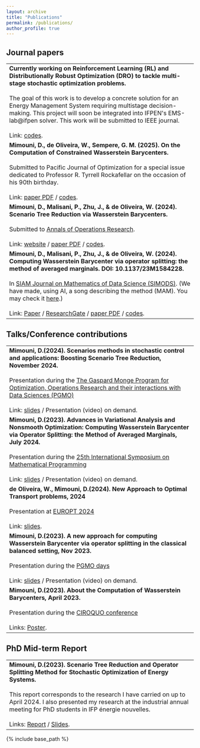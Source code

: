 ```yaml
---
layout: archive
title: "Publications"
permalink: /publications/
author_profile: true
---
```


<!-- You can also find my articles on <a href="https://scholar.google.com/citations?user=WUwMZtIAAAAJ&hl=fr">my Google Scholar profile</a>. -->

<!-- <details>
<summary>Click here for an overview of my PhD objectives achived so far.</summary>
<hr style="height: 3px; background-color: black;">

Managing uncertainties in multistage stochastic optimization poses a substantial challenge, necessitating a  a complex trade-off between, on the one hand, the representation of the uncertainties (i.e. the number of scenarios) and, on the other hand, the computational tractability. Scenario reduction methods, pioneered in 2003 by Dupavcova et al., offer a promising outlooks for achieving a satisfactory trade-off. However, the choice of distance metric for reducing scenario trees significantly influences solution quality. While clustering techniques have been prevalent, recent research has turned to Wasserstein-based methods to minimize transport distance between probabilty measures. <br><br>

My work presents a comprehensive investigation of the use of Wasserstein distance for scenario tree reduction in the context of multistage stochastic optimization. The Wasserstein barycenter (WB) serves as a tool for summarizing sets of probabilities, it appears in a number of disciplines, including applied probability, clustering and image processing. Numerically efficient methods to computing the WB rely on entropic regularization functions, resulting in approximate solutions due to limitations in solver capabilities. In contrast, this research introduces an exact approach based on the Douglas-Rachford splitting method directly applied to the WB linear optimization problem. The proposed solving algorithm achieves a trade-off between the numerical efficiency of regularization-based methods and the precision of exact LP solvers.<br><br>

 Kovacevic and Pichler develop a reduction algorithm based on nested Wasserstein distance. This algorithm consists of computing a significant amount of Wasserstein barycenters. The second contribution of this work is to implement dedicated WB computation algorithms, including the Iterative Bregmann Projection method (IBP), Sinkhorn distance, and the newly introduced Method of Averaged Marginals (MAM) in the algorithm proposed in their work, Kovacevic and Pichler, to accelerate its performances.<br><br>

By proposing efficient algorithms for computing Wasserstein barycenters and reducing scenario trees, we address critical challenges in managing uncertainties in multistage stochastic optimization. Looking ahead, future research directions include further exploration of the interplay between optimization algorithms and stochastic processes to refine scenario tree reduction methodologies and enhance the applicability of Wasserstein-based methods in complex optimization problems. 

<hr style="height: 3px; background-color: black;">
</details> -->

## Journal papers

<table>
  <tr>
    <td>
      <b>Currently working on Reinforcement Learning (RL) and Distributionally Robust Optimization (DRO) to tackle multi-stage stochastic optimization problems.</b><br><br>
      The goal of this work is to develop a concrete solution for an Energy Management System requiring multistage decision-making. This project will soon be integrated into IFPEN's EMS-lab@ifpen solver.
      This work will be submitted to IEEE journal. <br><br>
      Link: <a href="https://gitlab.ifpen.fr/R1150/malisanp">codes</a>.
    </td>
  </tr>

  <tr>
    <td>
      <b>Mimouni, D., de Oliveira, W., Sempere, G. M. (2025). On the Computation of Constrained Wasserstein Barycenters.</b><br><br>
      Submitted to Pacific Journal of Optimization for a special issue dedicated to Professor R. Tyrrell Rockafellar on the occasion of his 90th birthday.<br><br>
      Link: <a href="/files/constrained_Wasserstein.pdf">paper PDF</a> / <a href="https://github.com/dan-mim/Constrained_Wasserstein_Barycenters">codes</a>.
    </td>
  </tr>

  <tr>
    <td>
      <b>Mimouni, D., Malisani, P., Zhu, J., & de Oliveira, W. (2024). Scenario Tree Reduction via Wasserstein Barycenters.</b><br><br>
      Submitted to <a href="https://link.springer.com/journal/10479">Annals of Operations Research</a>.<br><br>
      Link: <a href="https://www.researchgate.net/publication/">website</a> / <a href="/files/reduction_tree.pdf">paper PDF</a> / <a href="https://github.com/dan-mim/Nested_tree_reduction">codes</a>.
    </td>
  </tr>
  
  <tr>
    <td>
      <b>Mimouni, D., Malisani, P., Zhu, J., & de Oliveira, W. (2024). Computing Wasserstein Barycenter via operator splitting: the method of averaged marginals. DOI: 10.1137/23M1584228.</b><br><br>
      In <a href="https://epubs.siam.org/doi/abs/10.1137/23M1584228">SIAM Journal on Mathematics of Data Science (SIMODS)</a>. (We have made, using AI, a song describing the method (MAM). You may check it <a href="/files/MAM.mp3">here</a>.)<br><br>
      Link: <a href="https://epubs.siam.org/doi/abs/10.1137/23M1584228">Paper</a> / <a href="https://www.researchgate.net/publication/373838665_Computing_Wasserstein_Barycenter_via_operator_splitting_the_method_of_averaged_marginals">ResearchGate</a> / <a href="/files/Computing_Wasserstein_Barycenters_via_operator_splitting.pdf">paper PDF</a> / <a href="https://ifpen-gitlab.appcollaboratif.fr/detocs/mam_wb">codes</a>.
    </td>
  </tr>
</table>



## Talks/Conference contributions
<table>
  <tr>
    <td>
      <b>Mimouni, D.(2024). Scenarios methods in stochastic control and applications: Boosting Scenario Tree Reduction, November 2024.</b><br><br>
      Presentation during the <a href="https://www.fondation-hadamard.fr/fr/programmes/les-programmes-thematiques/home/pgmo-days/">The Gaspard Monge Program for Optimization, Operations Research and their interactions with Data Sciences (PGMO)</a><br><br>
      Link: <a href="/files/PGMO_reduction_tree.pdf">slides</a> / Presentation (video) on demand.
    </td>
  </tr>

  <tr>
    <td>
      <b>Mimouni, D.(2023). Advances in Variational Analysis and Nonsmooth Optimization: Computing Wasserstein Barycenter via Operator Splitting: the Method of Averaged Marginals, July 2024.</b><br><br>
      Presentation during the <a href="https://ismp2024.gerad.ca/">25th International Symposium on Mathematical Programming</a><br><br>
      Link: <a href="/files/ISMP.pdf">slides</a> / Presentation (video) on demand.
    </td>
  </tr>
  
  <tr>
    <td>
      <b>de Oliveira, W., Mimouni, D.(2024). New Approach to Optimal Transport problems, 2024</b><br><br>
      Presentation at <a href="https://europt2024.event.lu.se/">EUROPT 2024</a><br><br>
      Link: <a href="/files/Europt_wlo.pdf">slides</a>.
    </td>
  </tr>

  <tr>
    <td>
      <b>Mimouni, D.(2023). A new approach for computing Wasserstein Barycenter via operator splitting in the classical balanced setting, Nov 2023.</b><br><br>
      Presentation during the <a href="https://smf.emath.fr/evenements-smf/pgmo-days-2023">PGMO days</a><br><br>
      Link: <a href="/files/PGMOdays.pdf">slides</a> / Presentation (video) on demand.
    </td>
  </tr>

  <tr>
    <td>
      <b>Mimouni, D.(2023). About the Computation of Wasserstein Barycenters, April 2023.</b><br><br>
      Presentation during the <a href="https://ciroquo.ec-lyon.fr/evenements.html">CIROQUO conference</a><br><br>
      Links: <a href="/files/CIROQUO_Wasserstein.pdf">Poster</a>.
    </td>
  </tr>
</table>

## PhD Mid-term Report
<table>
  <tr>
    <td>
      <b>Mimouni, D.(2023). Scenario Tree Reduction and Operator Splitting Method for Stochastic Optimization of Energy Systems.</b><br><br>
      This report corresponds to the research I have carried on up to April 2024. I also presented my research at the industrial annual meeting for PhD students in IFP énergie nouvelles.<br><br>
      Links: <a href="/files/MIMOUNI_Daniel_R11.pdf">Report</a> / <a href="/files/mid-phd_Mimouni_Daniel_R11.pdf">Slides</a>.
    </td>
  </tr>
</table>


<!-- ## Journal papers

<table>
  <tr>
    <td rowspan="3" style="width: 50px;"><b>J1</b></td>
    <td>S. W. Combettes, P. Boniol, A. Mazarguil, D. Wang, D. Vaquero-Ramos, M. Chauveau, L. Oudre, N. Vayatis, P.-P. Vidal, A. Roren, and M.-M. Lefèvre-Colau. "Arm-CODA: A Data Set of Upper-limb Human Movement During Routine Examination." <i>Image Processing On Line (IPOL)</i>, 14:1-13, 2024.</td>
  </tr>
  <tr>
    <td>Data set name: Arm-CODA.</td>
  </tr>
  <tr>
    <td>Links: <a href="https://www.ipol.im/pub/art/2024/494/">website</a> / <a href="https://www.ipol.im/pub/art/2024/494/article.pdf">paper PDF</a> / <a href="https://ipolcore.ipol.im/demo/clientApp/demo.html?id=494">demo</a>.</td>
  </tr>
</table>


## International conference papers

<table>
  <tr>
    <td rowspan="3" style="width: 50px;"><b>IC3</b></td>
    <td>S. W. Combettes, C. Truong, and L. Oudre. "Symbolic representation for time series." To appear in <i>Proceedings of the European Signal Processing Conference (EUSIPCO)</i>, Lyon, France, 2024.</td>
  </tr>
  <tr>
    <td>Method name: ASTRIDE.</td>
  </tr>
  <tr>
    <td>Links: <a href="http://www.laurentoudre.fr/publis/EUSIPCO2024symb.pdf">paper PDF</a> / <a href="https://eusipcolyon.sciencesconf.org/">EUSIPCO 2024</a>.</td>
  </tr>

  <tr>
    <td rowspan="3" style="width: 50px;"><b>IC2</b></td>
    <td>S. W. Combettes, P. Boniol, C. Truong, and L. Oudre. "d_{symb} playground: an interactive tool to explore large multivariate time series datasets." In <i>Proceedings of the International Conference on Data Engineering (ICDE)</i>, Utrecht, Netherlands, 2024.</td>
  </tr>
  <tr>
    <td>Method name: $d_{symb}$ playground.</td>
  </tr>
  <tr>
    <td>Links: <a href="https://icde2024.github.io/demos.html">website</a> / <a href="http://www.laurentoudre.fr/publis/dsymb_demo.pdf">paper PDF</a> / <a href="/files/2024_05_15_dsymb_playground_poster.pdf">poster PDF</a> / <a href="https://github.com/boniolp/dsymb-playground">GitHub</a> / <a href="https://dsymb-playground.streamlit.app/">Streamlit app</a> / <a href="https://youtu.be/4verma-Aqo8">4 min YouTube video</a> / <a href="https://icde2024.github.io/">ICDE 2024</a>.</td>
  </tr>

  <tr>
    <td rowspan="3" style="width: 50px;"><b>IC1</b></td>
    <td>S. W. Combettes, C. Truong, and L. Oudre. "An Interpretable Distance Measure for Multivariate Non-Stationary Physiological Signals." In <i>Proceedings of the International Conference on Data Mining Workshops (ICDMW)</i>, Shanghai, China, 2023.</td>
  </tr>
  <tr>
    <td>Method name: $d_{symb}$.</td>
  </tr>
  <tr>
    <td>Links: <a href="https://ieeexplore.ieee.org/abstract/document/10411636">website</a> / <a href="http://www.laurentoudre.fr/publis/ICDM2023.pdf">paper PDF</a> / <a href="/files/2023_12_01_dsymb_icdm_slides.pdf">slides PDF</a> / <a href="/files/2023_12_01_dsymb_icdm_poster.pdf">poster PDF</a> / <a href="https://github.com/sylvaincom/d-symb">GitHub</a> / <a href="https://www.cloud-conf.net/icdm2023/index.html">ICDM 2023</a> / <a href="https://ai4ts.github.io/icdm2023">AI4TS workshop</a>.</td>
  </tr>
</table>

## Preprints

<table>
  <tr>
    <td rowspan="3" style="width: 50px;"><b>PR1</b></td>
    <td>S. W. Combettes, C. Truong, and L. Oudre. "ASTRIDE: Adaptive Symbolization for Time Series Databases." <i>arXiv</i>, abs/2302.04097, 2023.</td>
  </tr>
  <tr>
    <td>Method name: ASTRIDE.</td>
  </tr>
  <tr>
    <td>Links: <a href="https://arxiv.org/abs/2302.04097">website</a> / <a href="https://arxiv.org/pdf/2302.04097.pdf">paper PDF</a> / <a href="https://github.com/sylvaincom/astride">GitHub</a>.</td>
  </tr>
</table> -->

<!-- <table>
  <tr>
    <th>Year</th>
    <th>Authors</th>
    <th>Title</th>
    <th>Conference / journal</th>
    <th>Status</th>
  </tr>
  <tr>
    <td>2024</td>
    <td>S. W. Combettes, P. Boniol, C. Truong, and L. Oudre</td>
    <td>$d_{symb}$ playground: an interactive tool to explore large multivariate time series datasets</td>
    <td>Proceedings of the International Conference on Data Engineering (ICDE)</td>
    <td>accepted</td>
  </tr>
  <tr>
    <td>2024</td>
    <td>S. W. Combettes, C. Truong, and L. Oudre</td>
    <td>Arm-CODA: A Dataset of Upper-limb Human Movement during Routine Examination</td>
    <td>Image Processing On Line</td>
    <td>published</td>
  </tr>
  <tr>
    <td>2023</td>
    <td>S. W. Combettes, C. Truong, and L. Oudre</td>
    <td>An Interpretable Distance Measure for Multivariate Non-Stationary Physiological Signals</td>
    <td>Proceedings of the Proceedings of the International Conference on Data Mining Workshops (ICDMW)</td>
    <td>published</td>
  </tr>
  <tr>
    <td>2023</td>
    <td>S. W. Combettes, C. Truong, and L. Oudre</td>
    <td>ASTRIDE: Adaptive Symbolization for Time Series Databases </td>
    <td>arXiv</td>
    <td>preprint</td>
  </tr>
</table> -->


{% include base_path %}

<!-- {% for post in site.publications reversed %}
  {% include archive-single.html %}
{% endfor %} -->
